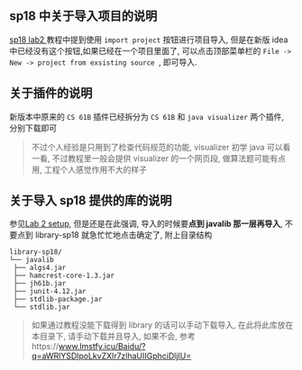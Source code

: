 ## sp18 中关于导入项目的说明

[sp18 lab2 ](https://sp18.datastructur.es/materials/lab/lab2setup/lab2setup#:~:text=Upon%20opening%20IntelliJ%2C%20click%20on%20the%20%E2%80%9Cimport%20project%E2%80%9D%20option)教程中提到使用 `import project` 按钮进行项目导入, 但是在新版 idea 中已经没有这个按钮,如果已经在一个项目里面了, 可以点击顶部菜单栏的 `File -> New -> project from exsisting source `, 即可导入.

## 关于插件的说明

新版本中原来的 `CS 61B` 插件已经拆分为 `CS 61B` 和 `java visualizer` 两个插件, 分别下载即可

>  不过个人经验是只用到了检查代码规范的功能, visualizer 初学 java 可以看一看, 不过教程里一般会提供 visualizer 的一个网页段, 做算法题可能有点用, 工程个人感觉作用不大的样子


## 关于导入 sp18 提供的库的说明

参见[Lab 2 setup](https://sp18.datastructur.es/materials/lab/lab2setup/lab2setup#:~:text=sidebar%20will%20appear.-,Getting%20Java%20Libraries,-Remember%20the%20empty), 但是还是在此强调, 导入的时候要**点到 javalib 那一层再导入**, 不要点到 library-sp18 就急忙忙地点击确定了, 附上目录结构

```
library-sp18/
└── javalib
 ├── algs4.jar
 ├── hamcrest-core-1.3.jar
 ├── jh61b.jar
 ├── junit-4.12.jar
 ├── stdlib-package.jar
 └── stdlib.jar
```

> 如果通过教程没能下载得到 library 的话可以手动下载导入, 在此将此库放在本目录下, 请手动下载并且导入, 如果不会, 参考https://www.lmstfy.icu/Baidu/?q=aWRlYSDlpoLkvZXlr7zlhaUIIGphciDljIU=
